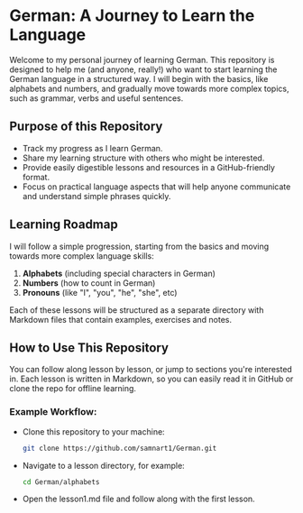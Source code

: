 # German: A Journey to Learn the Language

Welcome to my personal journey of learning German. This repository is designed to help me (and anyone, really!) who want to start learning the German language in a structured way. I will begin with the basics, like alphabets and numbers, and gradually move towards more complex topics, such as grammar, verbs and useful sentences.

## Purpose of this Repository

- Track my progress as I learn German.
- Share my learning structure with others who might be interested.
- Provide easily digestible lessons and resources in a GitHub-friendly format.
- Focus on practical language aspects that will help anyone communicate and understand simple phrases quickly.

## Learning Roadmap
I will follow a simple progression, starting from the basics and moving towards more complex language skills:

1. **Alphabets** (including special characters in German)
2. **Numbers** (how to count in German)
3. **Pronouns** (like "I", "you", "he", "she", etc)

Each of these lessons will be structured as a separate directory with Markdown files that contain examples, exercises and notes.

## How to Use This Repository

You can follow along lesson by lesson, or jump to sections you're interested in. Each lesson is written in Markdown, so you can easily read it in GitHub or clone the repo for offline learning.

### Example Workflow:

- Clone this repository to your machine:
  ```bash
  git clone https://github.com/samnart1/German.git
  ```
- Navigate to a lesson directory, for example:
  ```bash
  cd German/alphabets
  ```
- Open the lesson1.md file and follow along with the first lesson.
